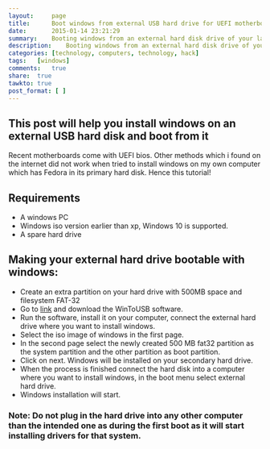 ```yaml
---
layout:     page
title:      Boot windows from external USB hard drive for UEFI motherboards
date:       2015-01-14 23:21:29
summary:    Booting windows from an external hard disk drive of your laptop if you dont want to install it in your primary laptop hard disk.
description:    Booting windows from an external hard disk drive of your laptop if you dont want to install it in your primary laptop hard disk.
categories: [technology, computers, technology, hack]
tags:   [windows]
comments:   true
share:  true
tawkto: true
post_format: [ ]
---
```


## This post will help you install windows on an external USB hard disk and boot from it

Recent motherboards come with UEFI bios. Other methods which i found on the internet did not work when tried to install windows on my own computer which has Fedora in its primary hard disk. Hence this tutorial!

## Requirements

* A windows PC
* Windows iso version earlier than xp, Windows 10 is supported.
* A spare hard drive

## Making your external hard drive bootable with windows: 

* Create an extra partition on your hard drive with 500MB space and filesystem FAT-32
* Go to [link](http://download.cnet.com/WinToUSB/3000-2094_4-76061723.html?part=dl-&subj=dl&tag=button) and download the WinToUSB software.
* Run the software, install it on your computer, connect the external hard drive where you want to install windows.
* Select the iso image of windows in the first page.
* In the second page select the newly created 500 MB fat32 partition as the system partition and the other partition as boot partition.
* Click on next. Windows will be installed on your secondary hard drive.
* When the process is finished connect the hard disk into a computer where you want to install windows, in the boot menu select external hard drive.
* Windows installation will start.

### Note: Do not plug in the hard drive into any other computer than the intended one as during the first boot as it will start installing drivers for that system.
